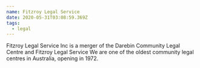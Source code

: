 ```yaml
---
name: Fitzroy Legal Service
date: 2020-05-31T03:08:59.369Z
tags:
  - legal
---
```

Fitzroy Legal Service Inc is a merger of the Darebin Community Legal Centre and Fitzroy Legal Service We are one of the oldest community legal centres in Australia, opening in 1972.